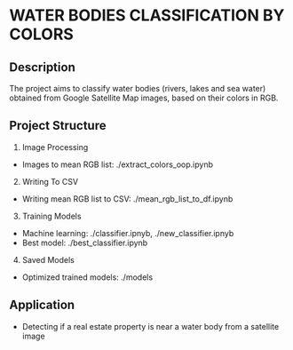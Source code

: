 # WATER BODIES CLASSIFICATION BY COLORS

## Description
The project aims to classify water bodies (rivers, lakes and sea water) obtained from Google Satellite Map images, based on their colors in RGB.


## Project Structure
1. Image Processing
- Images to mean RGB list: ./extract_colors_oop.ipynb
2. Writing To CSV
- Writing mean RGB list to CSV: ./mean_rgb_list_to_df.ipynb
3. Training Models
- Machine learning: ./classifier.ipnyb, ./new_classifier.ipnyb
- Best model: ./best_classifier.ipynb
4. Saved Models
- Optimized trained models: ./models

## Application
- Detecting if a real estate property is near a water body from a satellite image